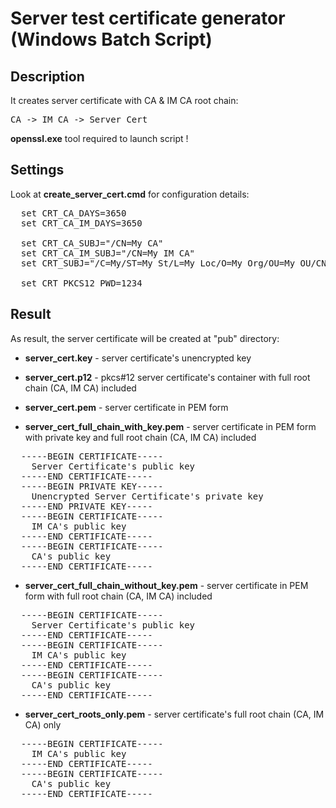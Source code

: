 # Server test certificate generator (Windows Batch Script)

## Description

It creates server certificate with CA & IM CA root chain: 
<pre>CA -> IM CA -> Server Cert</pre>

**openssl.exe** tool required to launch script !

## Settings

Look at **create_server_cert.cmd** for configuration details:
<pre>
  set CRT_CA_DAYS=3650
  set CRT_CA_IM_DAYS=3650

  set CRT_CA_SUBJ="/CN=My CA"
  set CRT_CA_IM_SUBJ="/CN=My IM CA"
  set CRT_SUBJ="/C=My/ST=My St/L=My Loc/O=My Org/OU=My OU/CN=myhost.local"

  set CRT_PKCS12_PWD=1234
</pre>

## Result

As result, the server certificate will be created at "pub" directory:

- **server_cert.key** - server certificate's unencrypted key

- **server_cert.p12** - pkcs#12 server certificate's container with full root chain (CA, IM CA) included

- **server_cert.pem** - server certificate in PEM form

- **server_cert_full_chain_with_key.pem** - server certificate in PEM form with private key and full root chain (CA, IM CA) included
<pre>
  -----BEGIN CERTIFICATE-----
    Server Certificate's public key
  -----END CERTIFICATE-----
  -----BEGIN PRIVATE KEY-----
    Unencrypted Server Certificate's private key
  -----END PRIVATE KEY-----
  -----BEGIN CERTIFICATE-----
    IM CA's public key
  -----END CERTIFICATE-----
  -----BEGIN CERTIFICATE-----
    CA's public key
  -----END CERTIFICATE-----
</pre>
- **server_cert_full_chain_without_key.pem** - server certificate in PEM form with full root chain (CA, IM CA) included
<pre>
  -----BEGIN CERTIFICATE-----
    Server Certificate's public key
  -----END CERTIFICATE-----
  -----BEGIN CERTIFICATE-----
    IM CA's public key
  -----END CERTIFICATE-----
  -----BEGIN CERTIFICATE-----
    CA's public key
  -----END CERTIFICATE-----
</pre>
- **server_cert_roots_only.pem** - server certificate's full root chain (CA, IM CA) only
<pre>
  -----BEGIN CERTIFICATE-----
    IM CA's public key
  -----END CERTIFICATE-----
  -----BEGIN CERTIFICATE-----
    CA's public key
  -----END CERTIFICATE-----
</pre>
